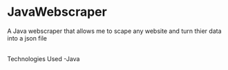 # JavaWebscraper

A Java webscraper that allows me to scape any website and turn thier data into a json file

<br/>
Technologies Used
-Java
